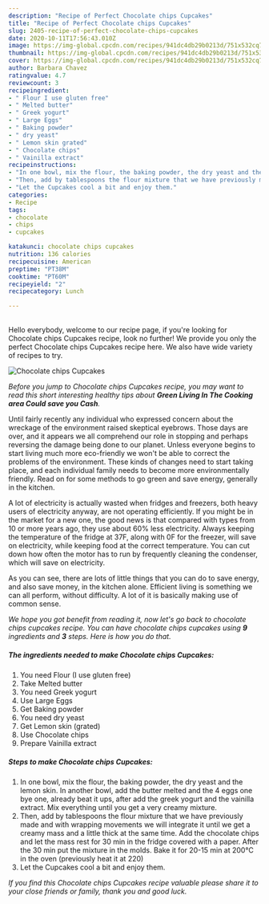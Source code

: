 ```yaml
---
description: "Recipe of Perfect Chocolate chips Cupcakes"
title: "Recipe of Perfect Chocolate chips Cupcakes"
slug: 2405-recipe-of-perfect-chocolate-chips-cupcakes
date: 2020-10-11T17:56:43.010Z
image: https://img-global.cpcdn.com/recipes/941dc4db29b0213d/751x532cq70/chocolate-chips-cupcakes-recipe-main-photo.jpg
thumbnail: https://img-global.cpcdn.com/recipes/941dc4db29b0213d/751x532cq70/chocolate-chips-cupcakes-recipe-main-photo.jpg
cover: https://img-global.cpcdn.com/recipes/941dc4db29b0213d/751x532cq70/chocolate-chips-cupcakes-recipe-main-photo.jpg
author: Barbara Chavez
ratingvalue: 4.7
reviewcount: 3
recipeingredient:
- " Flour I use gluten free"
- " Melted butter"
- " Greek yogurt"
- " Large Eggs"
- " Baking powder"
- " dry yeast"
- " Lemon skin grated"
- " Chocolate chips"
- " Vainilla extract"
recipeinstructions:
- "In one bowl, mix the flour, the baking powder, the dry yeast and the lemon skin. In another bowl, add the butter melted and the 4 eggs one bye one, already beat it ups, after add the greek yogurt and the vainilla extract. Mix everything until you get a very creamy mixture."
- "Then, add by tablespoons the flour mixture that we have previously made and with wrapping movements we will integrate it until we get a creamy mass and a little thick at the same time. Add the chocolate chips and let the mass rest for 30 min in the fridge covered with a paper. After the 30 min put the mixture in the molds. Bake it for 20-15 min at 200°C in the oven (previously heat it at 220)"
- "Let the Cupcakes cool a bit and enjoy them."
categories:
- Recipe
tags:
- chocolate
- chips
- cupcakes

katakunci: chocolate chips cupcakes 
nutrition: 136 calories
recipecuisine: American
preptime: "PT38M"
cooktime: "PT60M"
recipeyield: "2"
recipecategory: Lunch

---
```

<br>
Hello everybody, welcome to our recipe page, if you're looking for Chocolate chips Cupcakes recipe, look no further! We provide you only the perfect Chocolate chips Cupcakes recipe here. We also have wide variety of recipes to try.
<br>


![Chocolate chips Cupcakes](https://img-global.cpcdn.com/recipes/941dc4db29b0213d/751x532cq70/chocolate-chips-cupcakes-recipe-main-photo.jpg)

<i>Before you jump to Chocolate chips Cupcakes recipe, you may want to read this short interesting healthy tips about 
<strong>Green Living In The Cooking area Could save you Cash</strong>.</i>
</br>

Until fairly recently any individual who expressed concern about the wreckage of the environment raised skeptical eyebrows. Those days are over, and it appears we all comprehend our role in stopping and perhaps reversing the damage being done to our planet. Unless everyone begins to start living much more eco-friendly we won't be able to correct the problems of the environment. These kinds of changes need to start taking place, and each individual family needs to become more environmentally friendly. Read on for some methods to go green and save energy, generally in the kitchen.

A lot of electricity is actually wasted when fridges and freezers, both heavy users of electricity anyway, are not operating efficiently. If you might be in the market for a new one, the good news is that compared with types from 10 or more years ago, they use about 60% less electricity. Always keeping the temperature of the fridge at 37F, along with 0F for the freezer, will save on electricity, while keeping food at the correct temperature. You can cut down how often the motor has to run by frequently cleaning the condenser, which will save on electricity.

As you can see, there are lots of little things that you can do to save energy, and also save money, in the kitchen alone. Efficient living is something we can all perform, without difficulty. A lot of it is basically making use of common sense.


<i>We hope you got benefit from reading it, now let's go back to chocolate chips cupcakes recipe. You can have chocolate chips cupcakes using <strong>9</strong> ingredients and <strong>3</strong> steps. Here is how you do that.
</i>

##### The ingredients needed to make Chocolate chips Cupcakes:

1. You need  Flour (I use gluten free)
1. Take  Melted butter
1. You need  Greek yogurt
1. Use  Large Eggs
1. Get  Baking powder
1. You need  dry yeast
1. Get  Lemon skin (grated)
1. Use  Chocolate chips
1. Prepare  Vainilla extract


##### Steps to make Chocolate chips Cupcakes:

1. In one bowl, mix the flour, the baking powder, the dry yeast and the lemon skin. In another bowl, add the butter melted and the 4 eggs one bye one, already beat it ups, after add the greek yogurt and the vainilla extract. Mix everything until you get a very creamy mixture.
1. Then, add by tablespoons the flour mixture that we have previously made and with wrapping movements we will integrate it until we get a creamy mass and a little thick at the same time. Add the chocolate chips and let the mass rest for 30 min in the fridge covered with a paper. After the 30 min put the mixture in the molds. Bake it for 20-15 min at 200°C in the oven (previously heat it at 220)
1. Let the Cupcakes cool a bit and enjoy them.


<i>If you find this Chocolate chips Cupcakes recipe valuable please share it to your close friends or family, thank you and good luck.</i>
